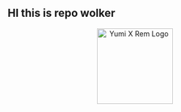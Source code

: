 <p alight="center">
  <h2>HI this is repo wolker </h2>
</p>

<p align="center">
  <a href="https://github.com/mayumiwandi">
    <img src="https://github.com/user-attachments/assets/54516e96-2d3a-42d5-8621-3ced0d3e0ce7" width="150" alt="Yumi X Rem Logo">
  </a>
</p>

